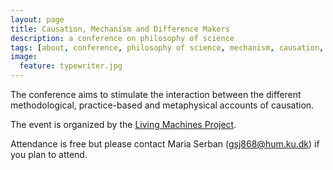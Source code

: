 ```yaml
---
layout: page
title: Causation, Mechanism and Difference Makers
description: a conference on philosophy of science
tags: [about, conference, philosophy of science, mechanism, causation, difference-makers]
image:
  feature: typewriter.jpg
---
```



The conference aims to stimulate the interaction between the different methodological, practice-based and metaphysical accounts of causation.

The event is organized by the [Living Machines Project](https://livingmachines.wordpress.com/).

Attendance is free but please contact Maria Serban (gsj868@hum.ku.dk) if you plan to attend.
